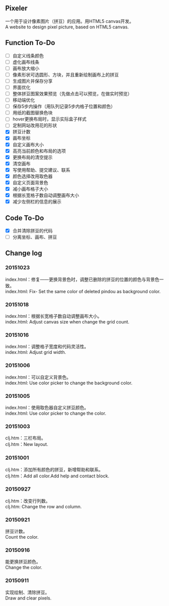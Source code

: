 ## Pixeler
一个用于设计像素图片（拼豆）的应用。用HTML5 canvas开发。  
A website to design pixel picture, based on HTML5 canvas.

## Function To-Do

- [ ] 自定义线条颜色
- [ ] 虚化画布线条
- [ ] 画布放大缩小
- [ ] 像素形状可选圆形、方块，并且重新绘制画布上的拼豆
- [ ] 生成图片并保存分享
- [ ] 界面优化
- [ ] 整体拼豆图案效果预览（先做点击可以预览，在做实时预览）
- [ ] 移动端优化
- [ ] 保存5步内操作（用队列记录5步内格子位置和颜色）
- [ ] 用纸的截图替换色块
- [ ] hover更换布局时，显示实际盒子样式
- [ ] 定制网站改用花的形状
- [x] 拼豆计数
- [x] 画布坐标
- [x] 自定义画布大小
- [x] 高亮当前颜色和布局的选项
- [x] 更换布局的清空提示
- [x] 清空画布
- [x] 写使用帮助、提交建议、联系
- [x] 颜色选择改用取色器
- [x] 自定义页面背景色
- [x] 减小画布格子大小
- [x] 根据长宽格子数自动调整画布大小
- [x] 减少左侧栏的信息的展示

## Code To-Do
- [x] 合并清除拼豆的代码
- [ ] 分离坐标、画布、拼豆

## Change log

### 20151023
index.html：修复——更换背景色时，调整已删除的拼豆的位置的颜色与背景色一致。  
index.html: Fix- Set the same color of deleted pindou as background color.

### 20151018
index.html：根据长宽格子数自动调整画布大小。  
index.html: Adjust canvas size when change the grid count.

### 20151016
index.html：调整格子宽度和代码灵活性。  
index.html: Adjust grid width.

### 20151006
index.html：可以自定义背景色。  
index.html: Use color picker to change the background color.

### 20151005
index.html：使用取色器自定义拼豆颜色。  
index.html: Use color picker to change the color.

### 20151003
clj.htm：三栏布局。   
clj.htm：New layout.

### 20151001
clj.htm：添加所有颜色的拼豆，新增帮助和联系。  
clj.htm：Add all color.Add help and contact block.

### 20150927
clj.htm：改变行列数。  
clj.htm: Change the row and column.  

### 20150921
拼豆计数。  
Count the color.

### 20150916
能更换拼豆颜色。  
Change the color.

### 20150911
实现绘制、清除拼豆。  
Draw and clear pixels.